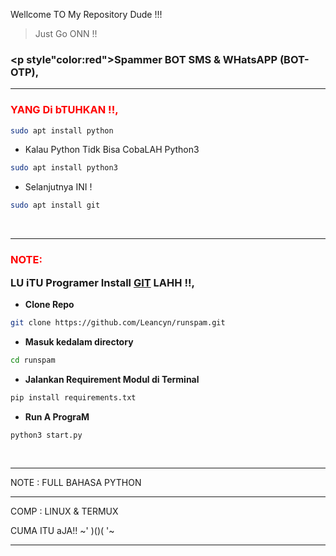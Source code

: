 Wellcome TO My Repository Dude !!!
> Just Go ONN !!
### <p style"color:red">Spammer BOT SMS & WHatsAPP (BOT-OTP),</p>
___________________________________

### <p style="color:red">YANG Di bTUHKAN !!,</p>

```sh
sudo apt install python 
```
-  Kalau Python Tidk Bisa CobaLAH Python3 
```sh
sudo apt install python3
```
- Selanjutnya INI !
```sh
sudo apt install git
```
<br>



___________________________________

### <p style="color:red">NOTE:</p> LU iTU Programer Install [GIT](https://git-scm.com/downloads)  LAHH !!,

- **Clone Repo**
```bash
git clone https://github.com/Leancyn/runspam.git
```
- **Masuk kedalam directory**
```sh
cd runspam
```
- **Jalankan Requirement Modul di Terminal**
```sh
pip install requirements.txt
```
- **Run A PrograM**
```bash
python3 start.py
```
<br>

___________________________________

NOTE : FULL BAHASA PYTHON

___________________________________

COMP : LINUX & TERMUX 

CUMA ITU aJA!!   ~' )()( '~
___________________________________
